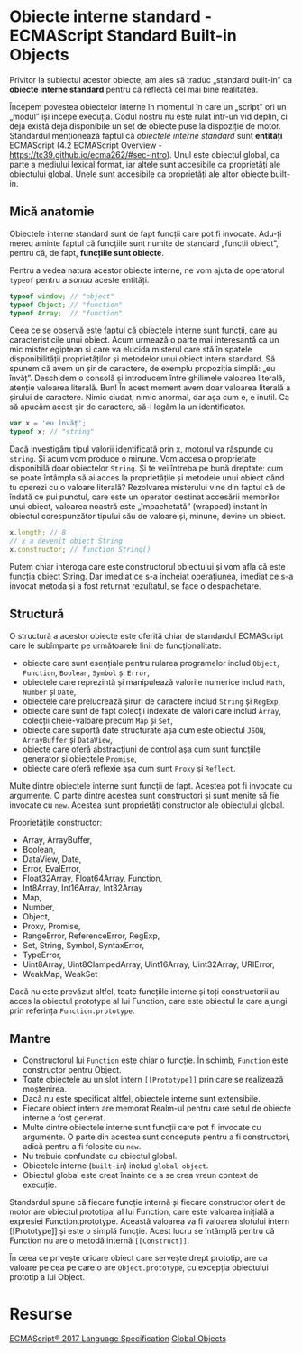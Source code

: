 # Obiecte interne standard - ECMAScript Standard Built-in Objects

Privitor la subiectul acestor obiecte, am ales să traduc „standard built-in” ca **obiecte interne standard** pentru că reflectă cel mai bine realitatea.

Începem povestea obiectelor interne în momentul în care un „script” ori un „modul” își începe execuția. Codul nostru nu este rulat într-un vid deplin, ci deja există deja disponibile un set de obiecte puse la dispoziție de motor. Standardul menționează faptul că *obiectele interne standard* sunt **entități** ECMAScript (4.2 ECMAScript Overview - https://tc39.github.io/ecma262/#sec-intro).
Unul este obiectul global, ca parte a mediului lexical format, iar altele sunt accesibile ca proprietăți ale obiectului global. Unele sunt accesibile ca proprietăți ale altor obiecte built-in.

## Mică anatomie

Obiectele interne standard sunt de fapt funcții care pot fi invocate. Adu-ți mereu aminte faptul că funcțiile sunt numite de standard „funcții obiect”, pentru că, de fapt, **funcțiile sunt obiecte**.

Pentru a vedea natura acestor obiecte interne, ne vom ajuta de operatorul `typeof` pentru a *sonda* aceste entități.

```javascript
typeof window; // "object"
typeof Object; // "function"
typeof Array;  // "function"
```

Ceea ce se observă este faptul că obiectele interne sunt funcții, care au caracteristicile unui obiect. Acum urmează o parte mai interesantă ca un mic mister egiptean și care va elucida misterul care stă în spatele disponibilității proprietăților și metodelor unui obiect intern standard. Să spunem că avem un șir de caractere, de exemplu propoziția simplă: „eu învăț”.
Deschidem o consolă și introducem între ghilimele valoarea literală, atenție valoarea literală. Bun! În acest moment avem doar valoarea literală a șirului de caractere. Nimic ciudat, nimic anormal, dar așa cum e, e inutil. Ca să apucăm acest șir de caractere, să-l legăm la un identificator.

```javascript
var x = 'eu învăț';
typeof x; // "string"
```

Dacă investigăm tipul valorii identificată prin x, motorul va răspunde cu `string`. Și acum vom produce o minune. Vom accesa o proprietate disponibilă doar obiectelor `String`. Și te vei întreba pe bună dreptate: cum se poate întâmpla să ai acces la proprietățile și metodele unui obiect când tu operezi cu o valoare literală?
Rezolvarea misterului vine din faptul că de îndată ce pui punctul, care este un operator destinat accesării membrilor unui obiect, valoarea noastră este „împachetată” (wrapped) instant în obiectul corespunzător tipului său de valoare și, minune, devine un obiect.

```javascript
x.length; // 8
// x a devenit obiect String
x.constructor; // function String()
```

Putem chiar interoga care este constructorul obiectului și vom afla că este funcția obiect String. Dar imediat ce s-a încheiat operațiunea, imediat ce s-a invocat metoda și a fost returnat rezultatul, se face o despachetare.

## Structură

O structură a acestor obiecte este oferită chiar de standardul ECMAScript care le subîmparte pe următoarele linii de funcționalitate:

- obiecte care sunt esențiale pentru rularea programelor includ `Object`, `Function`, `Boolean`, `Symbol` și `Error`,
- obiectele care reprezintă și manipulează valorile numerice includ `Math`, `Number` și `Date`,
- obiectele care prelucrează șiruri de caractere includ `String` și `RegExp`,
- obiecte care sunt de fapt colecții indexate de valori care includ `Array`, colecții cheie-valoare precum `Map` și `Set`,
- obiecte care suportă date structurate așa cum este obiectul `JSON`, `ArrayBuffer` și `DataView`,
- obiecte care oferă abstracțiuni de control așa cum sunt funcțiile generator și obiectele `Promise`,
- obiecte care oferă reflexie așa cum sunt `Proxy` și `Reflect`.

Multe dintre obiectele interne sunt funcții de fapt. Acestea pot fi invocate cu argumente. O parte dintre acestea sunt constructori și sunt menite să fie invocate cu `new`. Acestea sunt proprietăți constructor ale obiectului global.

Proprietățile constructor:
- Array, ArrayBuffer,
- Boolean,
- DataView, Date,
- Error, EvalError,
- Float32Array, Float64Array, Function,
- Int8Array, Int16Array, Int32Array
- Map,
- Number,
- Object,
- Proxy, Promise,
- RangeError, ReferenceError, RegExp,
- Set, String, Symbol, SyntaxError,
- TypeError,
- Uint8Array, Uint8ClampedArray, Uint16Array, Uint32Array, URIError,
- WeakMap, WeakSet

Dacă nu este prevăzut altfel, toate funcțiile interne și toți constructorii au acces la obiectul prototype al lui Function, care este obiectul la care ajungi prin referința `Function.prototype`.

## Mantre

- Constructorul lui `Function` este chiar o funcție. În schimb, `Function` este constructor pentru Object.
- Toate obiectele au un slot intern `[[Prototype]]` prin care se realizează moștenirea.
- Dacă nu este specificat altfel, obiectele interne sunt extensibile.
- Fiecare obiect intern are memorat Realm-ul pentru care setul de obiecte interne a fost generat.
- Multe dintre obiectele interne sunt funcții care pot fi invocate cu argumente. O parte din acestea sunt concepute pentru a fi constructori, adică pentru a fi folosite cu `new`.
- Nu trebuie confundate cu obiectul global.
- Obiectele interne (`built-in`) includ `global object`.
- Obiectul global este creat înainte de a se crea vreun context de execuție.

Standardul spune că fiecare funcție internă și fiecare constructor oferit de motor are obiectul prototipal al lui Function, care este valoarea inițială a expresiei Function.prototype. Această valoarea va fi valoarea slotului intern [[Prototype]] și este o simplă funcție. Acest lucru se întâmplă pentru că Function nu are o metodă internă `[[Construct]]`.

În ceea ce privește oricare obiect care servește drept prototip, are ca valoare pe cea pe care o are `Object.prototype`, cu excepția obiectului prototip a lui Object.

# Resurse

[ECMAScript® 2017 Language Specification](https://tc39.github.io/ecma262/)
[Global Objects](https://developer.mozilla.org/en-US/docs/Web/JavaScript/Reference/Global_Objects)
